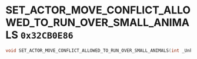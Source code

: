 # SET_ACTOR_MOVE_CONFLICT_ALLOWED_TO_RUN_OVER_SMALL_ANIMALS `0x32CB0E86`

```cpp
void SET_ACTOR_MOVE_CONFLICT_ALLOWED_TO_RUN_OVER_SMALL_ANIMALS(int _Unk0, int _Unk1);
```